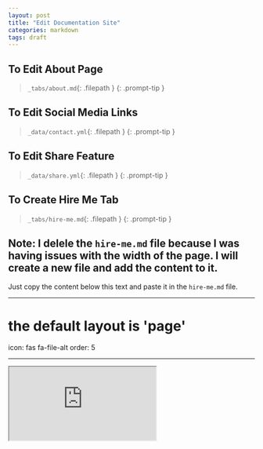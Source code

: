 ```yaml
---
layout: post
title: "Edit Documentation Site"
categories: markdown
tags: draft
---
```


## To Edit **About** Page

> `_tabs/about.md`{: .filepath }
> {: .prompt-tip }

## To Edit **Social Media** Links

> `_data/contact.yml`{: .filepath }
> {: .prompt-tip }

## To Edit **Share** Feature

> `_data/share.yml`{: .filepath }
> {: .prompt-tip }

## To Create **Hire Me** Tab

> `_tabs/hire-me.md`{: .filepath }
> {: .prompt-tip }

## Note: I delele the `hire-me.md` file because I **was having issues with the width** of the page. I will create a new file and add the content to it.

Just copy the content below this text and paste it in the `hire-me.md` file.

---

# the default layout is 'page'

icon: fas fa-file-alt
order: 5

---

<iframe src="https://jpdiaz.dev/files/2025-FrontEndCV.pdf" seamless class="resume"></iframe>
